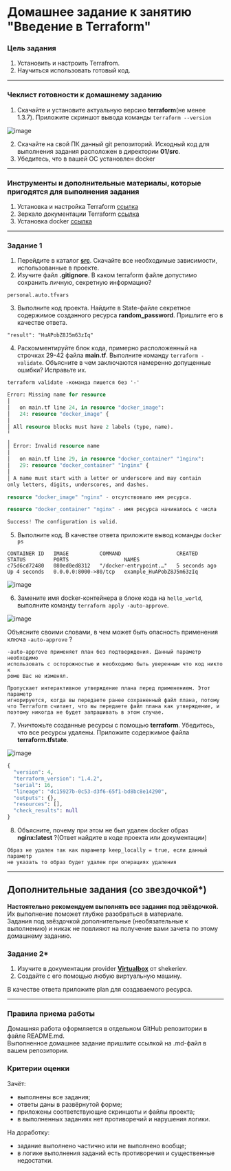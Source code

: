 # Домашнее задание к занятию "Введение в Terraform"

### Цель задания

1. Установить и настроить Terrafrom.
2. Научиться использовать готовый код.

------

### Чеклист готовности к домашнему заданию

1. Скачайте и установите актуальную версию **terraform**(не менее 1.3.7). Приложите скриншот вывода команды ```terraform --version```

![image](https://user-images.githubusercontent.com/93542374/228581832-0f76bc14-7684-4058-a7d7-5e94820c79de.png)

2. Скачайте на свой ПК данный git репозиторий. Исходный код для выполнения задания расположен в директории **01/src**.
3. Убедитесь, что в вашей ОС установлен docker

------

### Инструменты и дополнительные материалы, которые пригодятся для выполнения задания

1. Установка и настройка Terraform  [ссылка](https://cloud.yandex.ru/docs/tutorials/infrastructure-management/terraform-quickstart#from-yc-mirror)
2. Зеркало документации Terraform  [ссылка](https://registry.tfpla.net/browse/providers) 
3. Установка docker [ссылка](https://docs.docker.com/engine/install/ubuntu/) 
------

### Задание 1

1. Перейдите в каталог [**src**](https://github.com/netology-code/ter-homeworks/tree/main/01/src). Скачайте все необходимые зависимости, использованные в проекте. 
2. Изучите файл **.gitignore**. В каком terraform файле допустимо сохранить личную, секретную информацию?

```
personal.auto.tfvars
```

3. Выполните код проекта. Найдите  в State-файле секретное содержимое созданного ресурса **random_password**. Пришлите его в качестве ответа.

```
"result": "HuAPobZ8J5m63zIq"
```

4. Раскомментируйте блок кода, примерно расположенный на строчках 29-42 файла **main.tf**.
Выполните команду ```terraform -validate```. Объясните в чем заключаются намеренно допущенные ошибки? Исправьте их.

```
terraform validate -команда пишется без '-'
```

```terraform 
Error: Missing name for resource
│ 
│   on main.tf line 24, in resource "docker_image":
│   24: resource "docker_image" {
│ 
│ All resource blocks must have 2 labels (type, name).
╵
╷
│ Error: Invalid resource name
│ 
│   on main.tf line 29, in resource "docker_container" "1nginx":
│   29: resource "docker_container" "1nginx" {
│ 
│ A name must start with a letter or underscore and may contain 
only letters, digits, underscores, and dashes.
```

```terraform
resource "docker_image" "nginx" - отсутствовало имя ресурса.

resource "docker_container" "nginx" - имя ресурса начиналось с числа
```
```terraform
Success! The configuration is valid.
```

5. Выполните код. В качестве ответа приложите вывод команды ```docker ps```
```
CONTAINER ID   IMAGE          COMMAND                  CREATED         STATUS         PORTS                  NAMES
c75d6cd72480   080ed0ed8312   "/docker-entrypoint.…"   5 seconds ago   Up 4 seconds   0.0.0.0:8000->80/tcp   example_HuAPobZ8J5m63zIq
```
![image](https://user-images.githubusercontent.com/93542374/228581206-d539d001-5cf6-443a-b587-aeef9c4a5c69.png)

6. Замените имя docker-контейнера в блоке кода на ```hello_world```, выполните команду ```terraform apply -auto-approve```.

![image](https://user-images.githubusercontent.com/93542374/228580865-7a595103-ef18-47f8-9ab5-2931a334cdd8.png)

Объясните своими словами, в чем может быть опасность применения ключа  ```-auto-approve``` ? 

```
-auto-approve применяет план без подтверждения. Данный параметр необходимо 
использовать с осторожностью и необходимо быть уверенным что код никто к
роме Вас не изменял.

Пропускает интерактивное утверждение плана перед применением. Этот параметр 
игнорируется, когда вы передаете ранее сохраненный файл плана, потому 
что Terraform считает, что вы передаете файл плана как утверждение, и 
поэтому никогда не будет запрашивать в этом случае.
```

7. Уничтожьте созданные ресурсы с помощью **terraform**. Убедитесь, что все ресурсы удалены. Приложите содержимое файла **terraform.tfstate**. 

![image](https://user-images.githubusercontent.com/93542374/228582467-1d0331af-ed5e-4255-b2a0-807469f38dd4.png)

```terraform
{
  "version": 4,
  "terraform_version": "1.4.2",
  "serial": 16,
  "lineage": "dc15927b-0c53-d3f6-65f1-bd8bc8e14290",
  "outputs": {},
  "resources": [],
  "check_results": null
}
```

8. Объясните, почему при этом не был удален docker образ **nginx:latest** ?(Ответ найдите в коде проекта или документации)

```
Образ не удален так как параметр keep_locally = true, если данный параметр 
не указать то образ будет удален при операциях удаления
```

------

## Дополнительные задания (со звездочкой*)

**Настоятельно рекомендуем выполнять все задания под звёздочкой.**   Их выполнение поможет глубже разобраться в материале.   
Задания под звёздочкой дополнительные (необязательные к выполнению) и никак не повлияют на получение вами зачета по этому домашнему заданию. 

### Задание 2*

1. Изучите в документации provider [**Virtualbox**](https://registry.tfpla.net/providers/shekeriev/virtualbox/latest/docs/overview/index) от 
shekeriev.
2. Создайте с его помощью любую виртуальную машину.

В качестве ответа приложите plan для создаваемого ресурса.

------

### Правила приема работы

Домашняя работа оформляется в отдельном GitHub репозитории в файле README.md.   
Выполненное домашнее задание пришлите ссылкой на .md-файл в вашем репозитории.

### Критерии оценки

Зачёт:

* выполнены все задания;
* ответы даны в развёрнутой форме;
* приложены соответствующие скриншоты и файлы проекта;
* в выполненных заданиях нет противоречий и нарушения логики.

На доработку:

* задание выполнено частично или не выполнено вообще;
* в логике выполнения заданий есть противоречия и существенные недостатки. 
